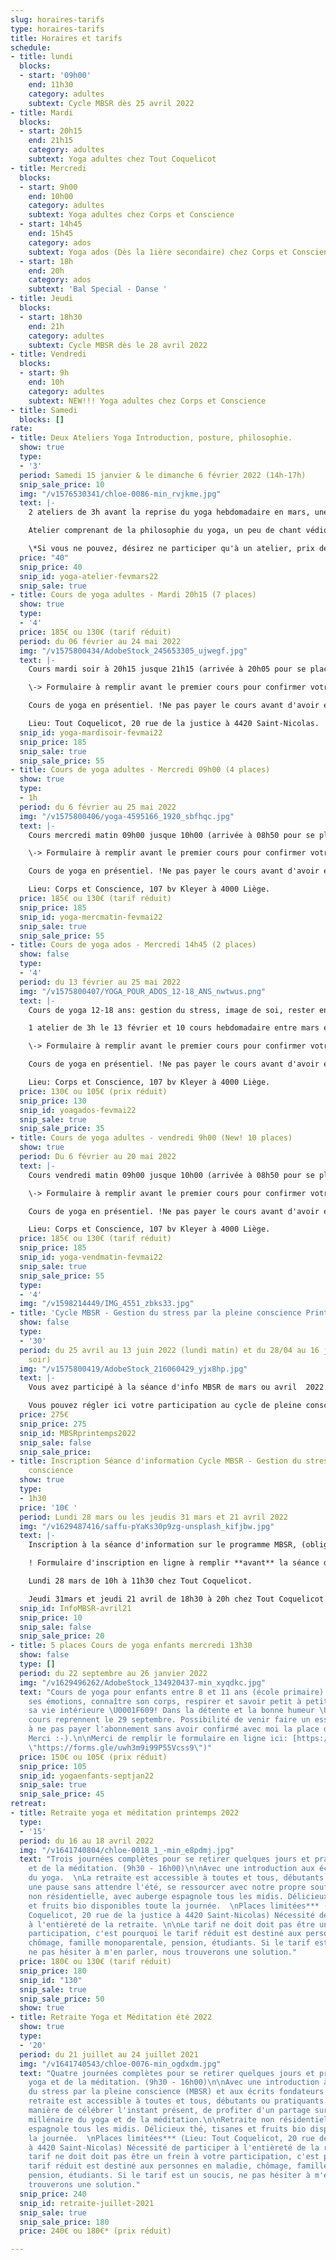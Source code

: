 ```yaml
---
slug: horaires-tarifs
type: horaires-tarifs
title: Horaires et tarifs
schedule:
- title: lundi
  blocks:
  - start: '09h00'
    end: 11h30
    category: adultes
    subtext: Cycle MBSR dès 25 avril 2022
- title: Mardi
  blocks:
  - start: 20h15
    end: 21h15
    category: adultes
    subtext: Yoga adultes chez Tout Coquelicot
- title: Mercredi
  blocks:
  - start: 9h00
    end: 10h00
    category: adultes
    subtext: Yoga adultes chez Corps et Conscience
  - start: 14h45
    end: 15h45
    category: ados
    subtext: Yoga ados (Dès la 1ière secondaire) chez Corps et Conscience
  - start: 18h
    end: 20h
    category: ados
    subtext: 'Bal Special - Danse '
- title: Jeudi
  blocks:
  - start: 18h30
    end: 21h
    category: adultes
    subtext: Cycle MBSR dès le 28 avril 2022
- title: Vendredi
  blocks:
  - start: 9h
    end: 10h
    category: adultes
    subtext: NEW!!! Yoga adultes chez Corps et Conscience
- title: Samedi
  blocks: []
rate:
- title: Deux Ateliers Yoga Introduction, posture, philosophie.
  show: true
  type:
  - '3'
  period: Samedi 15 janvier & le dimanche 6 février 2022 (14h-17h)
  snip_sale_price: 10
  img: "/v1576530341/chloe-0086-min_rvjkme.jpg"
  text: |-
    2 ateliers de 3h avant la reprise du yoga hebdomadaire en mars, une belle manière de se rencontrer et de vérifier si c'est le moment de démarrer le yoga pour vous.

    Atelier comprenant de la philosophie du yoga, un peu de chant védique (à écouter ou à essayer!) et une pratique que vous pourrez reproduire chez vous.  avec Feuille/ rappel de l'enchaînement des postures et vidéo consultable sur le site internet.

    \*Si vous ne pouvez, désirez ne participer qu'à un atelier, prix de 25€ à verser au compte BE30 0689 3991 8711 avec en communication atelier yoga janvier ou février, nom et prénom. (merci de vérifier d'abord avec moi s'il reste des places ;-). (contact@yogasamana.be)
  price: "40"
  snip_price: 40
  snip_id: yoga-atelier-fevmars22
  snip_sale: true
- title: Cours de yoga adultes - Mardi 20h15 (7 places)
  show: true
  type:
  - '4'
  price: 185€ ou 130€ (tarif réduit)
  period: du 06 février au 24 mai 2022
  img: "/v1575800434/AdobeStock_245653305_ujwegf.jpg"
  text: |-
    Cours mardi soir à 20h15 jusque 21h15 (arrivée à 20h05 pour se placer dans la salle), 1 atelier de 3h en février et 10 cours hebdomadaire entre mars et mai 2022.

    \-> Formulaire à remplir avant le premier cours pour confirmer votre inscription avec le paiement: [https://forms.gle/TH4N5ef6zsMASXZd9](https://forms.gle/TH4N5ef6zsMASXZd9 "https://forms.gle/TH4N5ef6zsMASXZd9")

    Cours de yoga en présentiel. !Ne pas payer le cours avant d'avoir eu ma confirmation qu'il reste bien des places. Merci :-).

    Lieu: Tout Coquelicot, 20 rue de la justice à 4420 Saint-Nicolas.
  snip_id: yoga-mardisoir-fevmai22
  snip_price: 185
  snip_sale: true
  snip_sale_price: 55
- title: Cours de yoga adultes - Mercredi 09h00 (4 places)
  show: true
  type:
  - 1h
  period: du 6 février au 25 mai 2022
  img: "/v1575800406/yoga-4595166_1920_sbfhqc.jpg"
  text: |-
    Cours mercredi matin 09h00 jusque 10h00 (arrivée à 08h50 pour se placer dans la salle), 1 atelier de 3h le 6 février et 10 cours hebdomadaire entre mars et mai 2022.

    \-> Formulaire à remplir avant le premier cours pour confirmer votre inscription avec le paiement: [https://forms.gle/TH4N5ef6zsMASXZd9](https://forms.gle/TH4N5ef6zsMASXZd9 "https://forms.gle/TH4N5ef6zsMASXZd9")

    Cours de yoga en présentiel. !Ne pas payer le cours avant d'avoir eu ma confirmation qu'il reste bien des places. Merci :-).

    Lieu: Corps et Conscience, 107 bv Kleyer à 4000 Liège.
  price: 185€ ou 130€ (tarif réduit)
  snip_price: 185
  snip_id: yoga-mercmatin-fevmai22
  snip_sale: true
  snip_sale_price: 55
- title: Cours de yoga ados - Mercredi 14h45 (2 places)
  show: false
  type:
  - '4'
  period: du 13 février au 25 mai 2022
  img: "/v1575800407/YOGA_POUR_ADOS_12-18_ANS_nwtwus.png"
  text: |-
    Cours de yoga 12-18 ans: gestion du stress, image de soi, rester en lien avec son corps qui évolue, améliorer sa posture et sa respiration. Respirer et savoir petit à petit apprivoiser sa vie intérieure.

    1 atelier de 3h le 13 février et 10 cours hebdomadaire entre mars et mai 2022.

    \-> Formulaire à remplir avant le premier cours pour confirmer votre inscription avec le paiement: [https://forms.gle/ecya3YEwfLsmZFqCA](https://forms.gle/ecya3YEwfLsmZFqCA "https://forms.gle/ecya3YEwfLsmZFqCA")

    Cours de yoga en présentiel. !Ne pas payer le cours avant d'avoir eu ma confirmation qu'il reste bien des places. Merci :-).

    Lieu: Corps et Conscience, 107 bv Kleyer à 4000 Liège.
  price: 130€ ou 105€ (prix réduit)
  snip_price: 130
  snip_id: yoagados-fevmai22
  snip_sale: true
  snip_sale_price: 35
- title: Cours de yoga adultes - vendredi 9h00 (New! 10 places)
  show: true
  period: Du 6 février au 20 mai 2022
  text: |-
    Cours vendredi matin 09h00 jusque 10h00 (arrivée à 08h50 pour se placer dans la salle), 1 atelier de 3h le 6 février et 10 cours hebdomadaire entre mars et mai 2022.

    \-> Formulaire à remplir avant le premier cours pour confirmer votre inscription avec le paiement: [https://forms.gle/TH4N5ef6zsMASXZd9](https://forms.gle/TH4N5ef6zsMASXZd9 "https://forms.gle/TH4N5ef6zsMASXZd9")

    Cours de yoga en présentiel. !Ne pas payer le cours avant d'avoir eu ma confirmation qu'il reste bien des places. Merci :-).

    Lieu: Corps et Conscience, 107 bv Kleyer à 4000 Liège.
  price: 185€ ou 130€ (tarif réduit)
  snip_price: 185
  snip_id: yoga-vendmatin-fevmai22
  snip_sale: true
  snip_sale_price: 55
  type:
  - '4'
  img: "/v1598214449/IMG_4551_zbks33.jpg"
- title: 'Cycle MBSR - Gestion du stress par la pleine conscience Printemps 2022 '
  show: false
  type:
  - '30'
  period: du 25 avril au 13 juin 2022 (lundi matin) et du 28/04 au 16 juin 2022 (jeudi
    soir)
  img: "/v1575800419/AdobeStock_216060429_yjx8hp.jpg"
  text: |-
    Vous avez participé à la séance d'info MBSR de mars ou avril  2022.

    Vous pouvez régler ici votre participation au cycle de pleine conscience MBSR.
  price: 275€
  snip_price: 275
  snip_id: MBSRprintemps2022
  snip_sale: false
  snip_sale_price: 
- title: Inscription Séance d'information Cycle MBSR - Gestion du stress par la pleine
    conscience
  show: true
  type:
  - 1h30
  price: '10€ '
  period: Lundi 28 mars ou les jeudis 31 mars et 21 avril 2022
  img: "/v1629487416/saffu-pYaKs30p9zg-unsplash_kifjbw.jpg"
  text: |-
    Inscription à la séance d'information sur le programme MBSR, (obligatoire en vue d'une inscription au cycle de 8 semaines)

    ! Formulaire d'inscription en ligne à remplir **avant** la séance d'info si possible: [https://forms.gle/paLPiQk8EqsSDaqx7](https://forms.gle/paLPiQk8EqsSDaqx7 "https://forms.gle/paLPiQk8EqsSDaqx7")

    Lundi 28 mars de 10h à 11h30 chez Tout Coquelicot.

    Jeudi 31mars et jeudi 21 avril de 18h30 à 20h chez Tout Coquelicot.
  snip_id: InfoMBSR-avril21
  snip_price: 10
  snip_sale: false
  snip_sale_price: 20
- title: 5 places Cours de yoga enfants mercredi 13h30
  show: false
  type: []
  period: du 22 septembre au 26 janvier 2022
  img: "/v1629496262/AdobeStock_134920437-min_xyqdkc.jpg"
  text: "Cours de yoga pour enfants entre 8 et 11 ans (école primaire).\n\nConnaître
    ses émotions, connaître son corps, respirer et savoir petit à petit apprivoiser
    sa vie intérieure \U0001F609! Dans la détente et la bonne humeur \U0001F642!\n\nLes
    cours reprennent le 29 septembre. Possibilité de venir faire un essai gratuitement.\n\nAttention
    à ne pas payer l'abonnement sans avoir confirmé avec moi la place disponible.
    Merci :-).\n\nMerci de remplir le formulaire en ligne ici: [https://forms.gle/uwh3m9i99P55Vcss9](https://forms.gle/uwh3m9i99P55Vcss9
    \"https://forms.gle/uwh3m9i99P55Vcss9\")"
  price: 150€ ou 105€ (prix réduit)
  snip_price: 105
  snip_id: yogaenfants-septjan22
  snip_sale: true
  snip_sale_price: 45
retreat:
- title: Retraite yoga et méditation printemps 2022
  type:
  - '15'
  period: du 16 au 18 avril 2022
  img: "/v1641740804/chloe-0018_1_-min_e8pdmj.jpg"
  text: "Trois journées complètes pour se retirer quelques jours et pratiquer du yoga
    et de la méditation. (9h30 - 16h00)\n\nAvec une introduction aux écrits fondateurs
    du yoga.  \nLa retraite est accessible à toutes et tous, débutants ou pratiquants.\n\nS'offrir
    une pause sans attendre l'été, se ressourcer avec notre propre souffle. \n\nRetraite
    non résidentielle, avec auberge espagnole tous les midis. Délicieux thé, tisanes
    et fruits bio disponibles toute la journée.  \nPlaces limitées*** (Lieu: Tout
    Coquelicot, 20 rue de la justice à 4420 Saint-Nicolas) Nécessité de participer
    à l'entièreté de la retraite. \n\nLe tarif ne doit doit pas être un frein à votre
    participation, c'est pourquoi le tarif réduit est destiné aux personnes en maladie,
    chômage, famille monoparentale, pension, étudiants. Si le tarif est un soucis,
    ne pas hésiter à m'en parler, nous trouverons une solution."
  price: 180€ ou 130€ (tarif réduit)
  snip_price: 180
  snip_id: "130"
  snip_sale: true
  snip_sale_price: 50
  show: true
- title: Retraite Yoga et Méditation été 2022
  show: true
  type:
  - '20'
  period: du 21 juillet au 24 juillet 2021
  img: "/v1641740543/chloe-0076-min_ogdxdm.jpg"
  text: "Quatre journées complètes pour se retirer quelques jours et pratiquer du
    yoga et de la méditation. (9h30 - 16h00)\n\nAvec une introduction à la gestion
    du stress par la pleine conscience (MBSR) et aux écrits fondateurs du yoga.  \nLa
    retraite est accessible à toutes et tous, débutants ou pratiquants.\n\nMagnifique
    manière de célébrer l'instant présent, de profiter d'un partage sur la sagesse
    millénaire du yoga et de la méditation.\n\nRetraite non résidentielle, avec auberge
    espagnole tous les midis. Délicieux thé, tisanes et fruits bio disponibles toute
    la journée.  \nPlaces limitées*** (Lieu: Tout Coquelicot, 20 rue de la justice
    à 4420 Saint-Nicolas) Nécessité de participer à l'entièreté de la retraite. \n\nLe
    tarif ne doit doit pas être un frein à votre participation, c'est pourquoi le
    tarif réduit est destiné aux personnes en maladie, chômage, famille monoparentale,
    pension, étudiants. Si le tarif est un soucis, ne pas hésiter à m'en parler, nous
    trouverons une solution."
  snip_price: 240
  snip_id: retraite-juillet-2021
  snip_sale: true
  snip_sale_price: 180
  price: 240€ ou 180€* (prix réduit)

---
```

